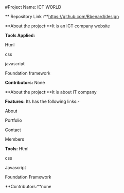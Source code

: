 
#Project Name: ICT WORLD


** Repository Link :**https://github.com/Bbenard/design

**About the project:**It is an  ICT company  website

**Tools Applied:**

Html

css 

javascript

Foundation framework

**Contributors:** None

**About the project:**It is about IT company

**Features:** Its has the following links:-

About

Portfolio

Contact

Members

**Tools:**
Html

css 

Javascript

Foundation  Framework

**Contributors:**none
